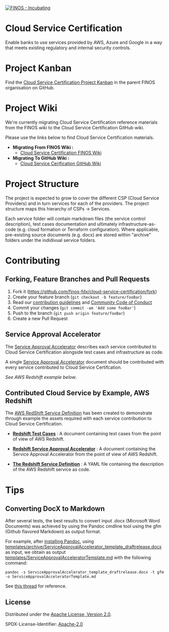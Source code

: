 [![FINOS - Incubating](https://cdn.jsdelivr.net/gh/finos/contrib-toolbox@master/images/badge-incubating.svg)](https://finosfoundation.atlassian.net/wiki/display/FINOS/Incubating)
# Cloud Service Certification

Enable banks to use services provided by AWS, Azure and Google in a way that meets existing regulatory and internal security controls.

# Project Kanban
Find the [Cloud Service Certification Project Kanban](https://github.com/orgs/finos/projects/1) in the parent FINOS organisation on GitHub.

# Project Wiki
We're currently migrating Cloud Service Certification reference materials from the FINOS wiki to the Cloud Service Certification GitHub wiki.

Please use the links below to find Cloud Service Certification materials. 

* **Migrating From FINOS Wiki :** 
  * [Cloud Service Certification FINOS Wiki](https://finosfoundation.atlassian.net/wiki/spaces/FDX/pages/904626436/Cloud+Service+Certification+Project) 
* **Migrating To GitHub Wiki :** 
  * [Cloud Service Cerification GitHub Wiki](https://github.com/finos/cloud-service-certification/wiki)


# Project Structure
The project is expected to grow to cover the different CSP (Cloud Service Providers) and in turn services for each of the providers. The project structure maps this hierarchy of CSPs -> Services.

Each service folder will contain markdown files (the service control description), test cases documentation and ultimately infrastructure-as-code (e.g. cloud formation or Terraform configuration). Where applicable, pre-existing source documents (e.g. docx) are stored within "archive" folders under the indidivual service folders.

# Contributing

## Forking, Feature Branches and Pull Requests

1. Fork it (<https://github.com/finos-fdx/cloud-service-certification/fork>)
2. Create your feature branch (`git checkout -b feature/fooBar`)
3. Read our [contribution guidelines](.github/CONTRIBUTING.md) and [Community Code of Conduct](https://www.finos.org/code-of-conduct)
4. Commit your changes (`git commit -am 'Add some fooBar'`)
5. Push to the branch (`git push origin feature/fooBar`)
6. Create a new Pull Request

## Service Approval Accelerator

The [Service Approval Accelerator](https://github.com/finos/cloud-service-certification/blob/master/templates/ServiceApprovalAcceleratorTemplate.md) describes each service contributed to Cloud Service Certification alongside test cases and infrastructure as code.

A single [Service Approval Accelerator](https://github.com/finos/cloud-service-certification/blob/master/templates/ServiceApprovalAcceleratorTemplate.md) document should be contributed with every service contributed to Cloud Service Certifcation. 

_See AWS Redshift example below_.

## Contributed Cloud Service by Example, AWS Redshift

The [AWS RedShift Service Definition](https://github.com/finos/cloud-service-certification/tree/master/aws/redshift) has been created to demonstrate through example the assets required with each service contribution to Cloud Service Certification.

* **[Redshift Test Cases](https://github.com/finos/cloud-service-certification/blob/master/aws/redshift/RedshiftTestCases.md)** : A document containing test cases from the point of view of AWS Redshift. 

* **[Redshift Service Approval Accelerator](https://github.com/finos/cloud-service-certification/blob/master/aws/redshift/ServiceApprovalAcceleratorRedshift.md)** : A document containing the Service Approval Accelerator from the point of view of AWS Redshift.

* **[The Redshift Service Definition](https://github.com/finos/cloud-service-certification/blob/master/aws/redshift/redshift_template_public.yml)** : A YAML file containing the description of the AWS Redshift service as code.

# Tips

## Converting DocX to Markdown
After several tests, the best results to convert input .docx (Microsoft Word Documents) was achieved by using the Pandoc cmdline tool using the gfm (Github flavored Markdown) as output format. 

For example, after [installing Pandoc](https://pandoc.org/installing.html#), using [templates/archive/ServiceApprovalAccelerator_template_draftrelease.docx](templates/archive/ServiceApprovalAccelerator_template_draftrelease.docx) as input, we obtain  as output [templates/ServiceApprovalAcceleratorTemplate.md](templates/ServiceApprovalAcceleratorTemplate.md) with the following command: 

`pandoc -s ServiceApprovalAccelerator_template_draftrelease.docx -t gfm -o ServiceApprovalAcceleratorTemplate.md`

See [this thread](https://stackoverflow.com/questions/16383237/how-can-doc-docx-files-be-converted-to-markdown-or-structured-text) for reference. 

## License

Distributed under the [Apache License, Version 2.0](http://www.apache.org/licenses/LICENSE-2.0).

SPDX-License-Identifier: [Apache-2.0](https://spdx.org/licenses/Apache-2.0)
